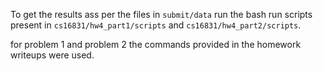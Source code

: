 To get the results ass per the files in `submit/data` run the bash run scripts present in `cs16831/hw4_part1/scripts` and `cs16831/hw4_part2/scripts`.

for problem 1 and problem 2 the commands provided in the homework writeups were used.
